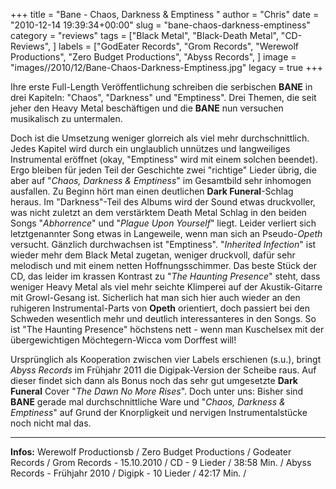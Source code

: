 +++
title = "Bane - Chaos, Darkness & Emptiness "
author = "Chris"
date = "2010-12-14 19:39:34+00:00"
slug = "bane-chaos-darkness-emptiness"
category = "reviews"
tags = ["Black Metal", "Black-Death Metal", "CD-Reviews", ]
labels = ["GodEater Records", "Grom Records", "Werewolf Productions", "Zero Budget Productions", "Abyss Records", ]
image = "images//2010/12/Bane-Chaos-Darkness-Emptiness.jpg"
legacy = true
+++

Ihre erste Full-Length Veröffentlichung schreiben die serbischen **BANE** in drei Kapiteln: "Chaos", "Darkness" und "Emptiness". Drei Themen, die seit jeher den Heavy Metal beschäftigen und die **BANE** nun versuchen musikalisch zu untermalen.

Doch ist die Umsetzung weniger glorreich als viel mehr durchschnittlich. Jedes Kapitel wird durch ein unglaublich unnützes und langweiliges Instrumental eröffnet (okay, "Emptiness" wird mit einem solchen beendet). Ergo bleiben für jeden Teil der Geschichte zwei "richtige" Lieder übrig, die aber auf "_Chaos, Darkness & Emptiness_" im Gesamtbild sehr inhomogen ausfallen. Zu Beginn hört man einen deutlichen **Dark Funeral**-Schlag heraus. Im "Darkness"-Teil des Albums wird der Sound etwas druckvoller, was nicht zuletzt an dem verstärktem Death Metal Schlag in den beiden Songs "_Abhorrence_" und "_Plague Upon Yourself_" liegt. Leider verliert sich letztgenannter Song etwas in Langeweile, wenn man sich an Pseudo-_Opeth_ versucht.
Gänzlich durchwachsen ist "Emptiness". "_Inherited Infection_" ist wieder mehr dem Black Metal zugetan, weniger druckvoll, dafür sehr melodisch und mit einem netten Hoffnungsschimmer. Das beste Stück der CD, das leider im krassen Kontrast zu "_The Haunting Presence_" steht, dass weniger Heavy Metal als viel mehr seichte Klimperei auf der Akustik-Gitarre mit Growl-Gesang ist. Sicherlich hat man sich hier auch wieder an den ruhigeren Instrumental-Parts von **Opeth** orientiert, doch passiert bei den Schweden wesentlich mehr und deutlich interessanteres in den Songs. So ist "The Haunting Presence" höchstens nett - wenn man Kuschelsex mit der übergewichtigen Möchtegern-Wicca vom Dorffest will!

Ursprünglich als Kooperation zwischen vier Labels erschienen (s.u.), bringt _Abyss Records_ im Frühjahr 2011 die Digipak-Version der Scheibe raus. Auf dieser findet sich dann als Bonus noch das sehr gut umgesetzte **Dark Funeral** Cover "_The Dawn No More Rises_".
Doch unter uns: Bisher sind **BANE** gerade mal durchschnittliche Ware und "_Chaos, Darkness & Emptiness_" auf Grund der Knorpligkeit und nervigen Instrumentalstücke noch nicht mal das.





---
**Infos:**
Werewolf Productionsb / Zero Budget Productions / Godeater Records / Grom Records - 15.10.2010 / 
CD - 9 Lieder / 38:58 Min. / 
Abyss Records - Frühjahr 2010 / 
Digipk - 10 Lieder / 42:17 Min. / 
